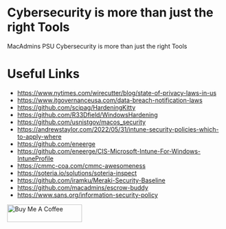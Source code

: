 # Cybersecurity is more than just the right Tools
MacAdmins PSU Cybersecurity is more than just the right Tools


# Useful Links

- https://www.nytimes.com/wirecutter/blog/state-of-privacy-laws-in-us
- https://www.itgovernanceusa.com/data-breach-notification-laws
- https://github.com/scipag/HardeningKitty
- https://github.com/R33Dfield/WindowsHardening
- https://github.com/usnistgov/macos_security
- https://andrewstaylor.com/2022/05/31/intune-security-policies-which-to-apply-where
- https://github.com/eneerge
- https://github.com/eneerge/CIS-Microsoft-Intune-For-Windows-IntuneProfile
- https://cmmc-coa.com/cmmc-awesomeness
- https://soteria.io/solutions/soteria-inspect
- https://github.com/iramku/Meraki-Security-Baseline
- https://github.com/macadmins/escrow-buddy
- https://www.sans.org/information-security-policy

<a href="https://www.buymeacoffee.com/jonbrown" target="_blank"><img src="https://cdn.buymeacoffee.com/buttons/default-orange.png" alt="Buy Me A Coffee" height="41" width="174"></a>
